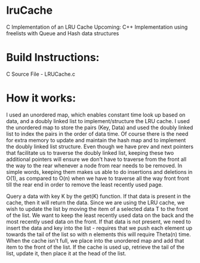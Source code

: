 lruCache
========

C Implementation of an LRU Cache 
Upcoming: C++ Implementation using freelists with Queue and Hash data structures


Build Instructions: 
========
C Source File - LRUCache.c 
     
    
How it works:
========

I used an unordered map, which enables constant time look up based on data, and a doubly linked list to implement/structure the LRU cache. I used the unordered map to store the pairs (Key, Data) and used the doubly linked list to index the pairs in the order of data time. Of course there is the need for extra memory to update and maintain the hash map and to implement the doubly linked list structure. Even though we have prev and next pointers that facilitate us to traverse the doubly linked list, keeping these two additional pointers will ensure we don't have to traverse from the front all the way to the rear whenever a node from rear needs to be removed. In simple words, keeping them makes us able to do insertions and deletions in O(1), as compared to O(n) when we have to traverse all the way front front till the rear end in order to remove the least recently used page.

Query a data with key K by the get(K) function. If that data is present in the cache, then it will return the data. Since we are using the LRU cache, we wish to update the list by moving the item of a selected data T to the front of the list. We want to keep the least recently used data on the back and the most recently used data on the front. If that data is not present, we need to insert the data and key into the list - requires that we push each element up towards the tail of the list so with n elements this will require Theta(n) time. When the cache isn't full, we place into the unordered map and add that item to the front of the list. If the cache is used up, retrieve the tail of the list, update it, then place it at the head of the list. 

